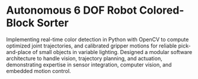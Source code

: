 # Autonomous 6 DOF Robot Colored-Block Sorter

Implementing real-time color detection in Python with OpenCV  to compute optimized joint trajectories, and calibrated gripper motions for reliable pick-and-place of small objects in variable lighting. Designed a modular software architecture to handle vision, trajectory planning, and actuation, demonstrating expertise in sensor integration, computer vision, and embedded motion control.
